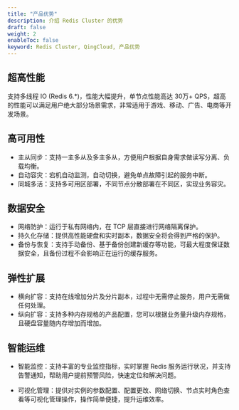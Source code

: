 ```yaml
---
title: "产品优势"
description: 介绍 Redis Cluster 的优势
draft: false
weight: 2
enableToc: false
keyword: Redis Cluster, QingCloud, 产品优势
---
```


## 超高性能

支持多线程 IO (Redis 6.*)，性能大幅提升，单节点性能高达 30万+ QPS，超高的性能可以满足用户绝大部分场景需求，非常适用于游戏、移动、广告、电商等开发场景。

## 高可用性

- 主从同步：支持一主多从及多主多从，方便用户根据自身需求做读写分离、负载均衡。
- 自动容灾：宕机自动监测，自动切换，避免单点故障引起的服务中断。
- 同城多活：支持多可用区部署，不同节点分散部署在不同区，实现业务容灾。

## 数据安全

- 网络防护：运行于私有网络内，在 TCP 层直接进行网络隔离保护。
- 持久化存储：提供高性能硬盘和实时副本，数据安全将会得到严格的保护。
- 备份与恢复：支持手动备份、基于备份创建新缓存等功能，可最大程度保证数据安全，且备份过程不会影响正在运行的缓存服务。

## 弹性扩展

- 横向扩容：支持在线增加分片及分片副本，过程中无需停止服务，用户无需做任何处理。
- 纵向扩容：支持多种内存规格的产品配置，您可以根据业务量升级内存规格，且硬盘容量随内存增加而增加。

## 智能运维

- 智能监控：支持丰富的专业监控指标，实时掌握 Redis 服务运行状况，并支持告警通知，帮助用户提前预警风险，快速定位和解决问题。

- 可视化管理：提供对实例的参数配置、配置更改、网络切换、节点实时角色查看等可视化管理操作，操作简单便捷，提升运维效率。

  
